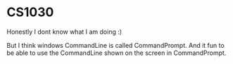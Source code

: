 # CS1030

Honestly I dont know what I am doing :)

But I think windows CommandLine is called CommandPrompt. And it fun to be able to use the CommandLine shown on the screen in CommandPrompt.
